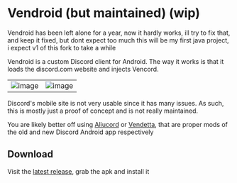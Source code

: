 # Vendroid (but maintained) (wip)

Vendroid has been left alone for a year, now it hardly works, ill try to fix that, and keep it fixed, but dont expect too much this will be my first java project, i expect v1 of this fork to take a while

Vendroid is a custom Discord client for Android. The way it works is that it loads the discord.com website and injects Vencord.

| | |
|:--:|:--:|
|![image](https://github.com/Vencord/Vendroid/assets/45497981/e6464167-78b1-4f38-8e96-bb355ea5bbc3)|![image](https://github.com/Vencord/Vendroid/assets/45497981/3f6b278e-f18d-4cae-964f-f357f06ca2bd)|



Discord's mobile site is not very usable since it has many issues. As such, this is mostly just a proof of concept and is not really maintained.

You are likely better off using [Aliucord](https://github.com/Aliucord/Aliucord) or [Vendetta](https://github.com/vendetta-mod/Vendetta), that are proper mods of the old and new Discord Android app respectively

## Download

Visit the [latest release](https://github.com/KCkingcollin/Vendroid-but-maintained/releases/latest), grab the apk and install it
